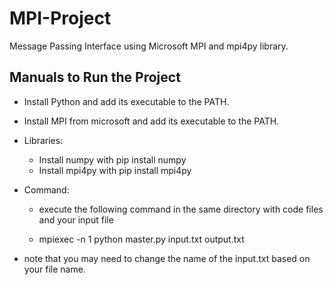 # MPI-Project
Message Passing Interface using Microsoft MPI and mpi4py library.

## Manuals to Run the Project
- Install Python and add its executable to the PATH.
- Install MPI from microsoft and add its executable to the PATH.

- Libraries:
  - Install numpy with pip install numpy
  - Install mpi4py with pip install mpi4py

- Command:
  - execute the following command in the same directory with code files and your input file

  - mpiexec -n 1 python master.py input.txt output.txt

- note that you may need to change the name of the input.txt based on your file name.
